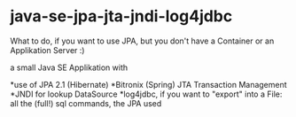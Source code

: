 # java-se-jpa-jta-jndi-log4jdbc


What to do, if you want to use JPA, but you don't have a Container or an Applikation Server :)

a small Java SE Applikation with 

*use of JPA 2.1 (Hibernate)
*Bitronix (Spring) JTA Transaction Management
*JNDI for lookup DataSource
*log4jdbc, if you want to "export" into a File: all the (full!) sql commands, the JPA used

